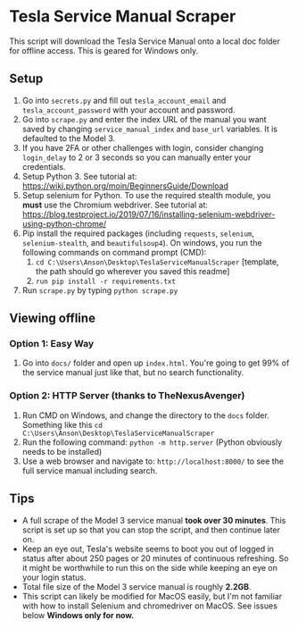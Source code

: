 # Tesla Service Manual Scraper

This script will download the Tesla Service Manual onto a local doc folder for offline access.  This is geared for Windows only.

## Setup

1. Go into `secrets.py` and fill out `tesla_account_email` and `tesla_account_password` with your account and password.
2. Go into `scrape.py` and enter the index URL of the manual you want saved by changing `service_manual_index` and `base_url` variables.  It is defaulted to the Model 3.
3. If you have 2FA or other challenges with login, consider changing `login_delay` to 2 or 3 seconds so you can manually enter your credentials.
4. Setup Python 3.  See tutorial at: <https://wiki.python.org/moin/BeginnersGuide/Download>
5. Setup selenium for Python.  To use the required stealth module, you **must** use the Chromium webdriver.  See tutorial at: <https://blog.testproject.io/2019/07/16/installing-selenium-webdriver-using-python-chrome/>
6. Pip install the required packages (including `requests`, `selenium`, `selenium-stealth`, and `beautifulsoup4`).  On windows, you run the following commands on command prompt (CMD):
    1.  `cd C:\Users\Anson\Desktop\TeslaServiceManualScraper` [template, the path should go wherever you saved this readme]
    2.  `run pip install -r requirements.txt`
7. Run `scrape.py` by typing `python scrape.py`

## Viewing offline

### Option 1: Easy Way

1. Go into `docs/` folder and open up `index.html`.  You're going to get 99% of the service manual just like that, but no search functionality.

### Option 2: HTTP Server (thanks to TheNexusAvenger)

1. Run CMD on Windows, and change the directory to the `docs` folder.  Something like this `cd C:\Users\Anson\Desktop\TeslaServiceManualScraper`
2. Run the following command: `python -m http.server` (Python obviously needs to be installed)
3. Use a web browser and navigate to: `http://localhost:8000/` to see the full service manual including search.

## Tips

* A full scrape of the Model 3 service manual **took over 30 minutes**.  This script is set up so that you can stop the script, and then continue later on.
* Keep an eye out, Tesla's website seems to boot you out of logged in status after about 250 pages or 20 minutes of continuous refreshing.  So it might be worthwhile to run this on the side while keeping an eye on your login status.
* Total file size of the Model 3 service manual is roughly **2.2GB**.
* This script can likely be modified for MacOS easily, but I'm not familiar with how to install Selenium and chromedriver on MacOS.  See issues below  **Windows only for now.**
